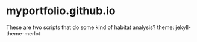 # myportfolio.github.io
These are two scripts that do some kind of habitat analysis?
theme: jekyll-theme-merlot
